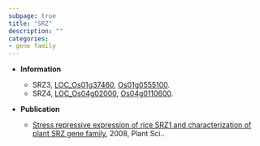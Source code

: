 ```yaml
---
subpage: true
title: "SRZ"
description: ""
categories:
- gene family
---
```


* **Information**  
    + SRZ3, [LOC_Os01g37460](http://rice.plantbiology.msu.edu/cgi-bin/ORF_infopage.cgi?orf=LOC_Os01g37460), [Os01g0555100](http://rapdb.dna.affrc.go.jp/viewer/gbrowse_details/irgsp1?name=Os01g0555100).
    + SRZ4, [LOC_Os04g02000](http://rice.plantbiology.msu.edu/cgi-bin/ORF_infopage.cgi?orf=LOC_Os04g02000), [Os04g0110600](http://rapdb.dna.affrc.go.jp/viewer/gbrowse_details/irgsp1?name=Os04g0110600).

* **Publication**  
    + [Stress repressive expression of rice SRZ1 and characterization of plant SRZ gene family](http://www.ncbi.nlm.nih.gov/pubmed?term=Stress+repressive+expression+of+rice+SRZ1+and+characterization+of+plant+SRZ+gene+family%5BTitle%5D), 2008, Plant Sci..


